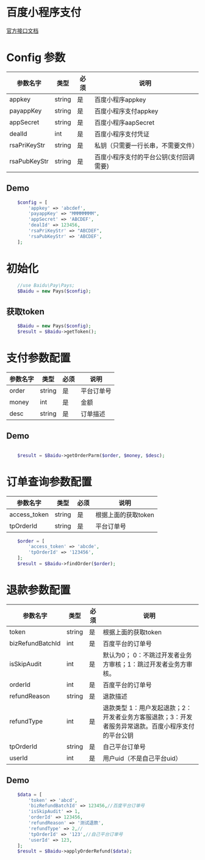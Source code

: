 # 百度小程序支付

[官方接口文档](https://smartprogram.baidu.com/docs/develop/function/parameter/)


# Config 参数
 | 参数名字     | 类型   | 必须 | 说明                                   |
 | ------------ | ------ | ---- | -------------------------------------- |
 | appkey       | string | 是   | 百度小程序appkey                       |
 | payappKey    | string | 是   | 百度小程序支付appkey                   |
 | appSecret    | string | 是   | 百度小程序aapSecret                    |
 | dealId       | int    | 是   | 百度小程序支付凭证                     |
 | rsaPriKeyStr | string | 是   | 私钥（只需要一行长串，不需要文件）     |
 | rsaPubKeyStr | string | 是   | 百度小程序支付的平台公钥(支付回调需要) |

## Demo
```php
	$config = [
		'appkey' => 'abcdef',
		'payappKey' => "MMMMMMMM",
		'appSecret' => 'ABCDEF',
		'dealId' => 123456,
		'rsaPriKeyStr' => "ABCDEF",
		'rsaPubKeyStr' => 'ABCDEF',
	];
```
# 初始化
```php
    //use Baidu\Pay\Pays;
    $Baidu = new Pays($config);
```
## 获取token
```php
    $Baidu = new Pays($config);
    $result = $Baidu->getToken();
```
# 支付参数配置
 | 参数名字 | 类型   | 必须 | 说明       |
 | -------- | ------ | ---- | ---------- |
 | order    | string | 是   | 平台订单号 |
 | money    | int    | 是   | 金额       |
 | desc     | string | 是   | 订单描述   |
## Demo
```php

	$result = $Baidu->getOrderParm($order, $money, $desc);

```
# 订单查询参数配置
 | 参数名字     | 类型   | 必须 | 说明                |
 | ------------ | ------ | ---- | ------------------- |
 | access_token | string | 是   | 根据上面的获取token |
 | tpOrderId    | string | 是   | 平台订单号          |

```php
    $order = [
		'access_token' => 'abcde',
		'tpOrderId' => '123456',
	];
    $result = $Baidu->findOrder($order);

```
# 退款参数配置
 | 参数名字         | 类型   | 必须 | 说明                                                                                               |
 | ---------------- | ------ | ---- | -------------------------------------------------------------------------------------------------- |
 | token            | string | 是   | 根据上面的获取token                                                                                |
 | bizRefundBatchId | int    | 是   | 百度平台的订单号                                                                                   |
 | isSkipAudit      | int    | 是   | 默认为0； 0：不跳过开发者业务方审核；1：跳过开发者业务方审核。                                     |
 | orderId          | int    | 是   | 百度平台的订单号                                                                                   |
 | refundReason     | string | 是   | 退款描述                                                                                           |
 | refundType       | int    | 是   | 退款类型 1：用户发起退款；2：开发者业务方客服退款；3：开发者服务异常退款。百度小程序支付的平台公钥 |
 | tpOrderId        | string | 是   | 自己平台订单号                                                                                     |
 | userId           | int    | 是   | 用户uid（不是自己平台uid）                                                                         |
## Demo
```php
    $data = [
		'token' => 'abcd',
		'bizRefundBatchId' => 123456,//百度平台订单号
		'isSkipAudit' => 1,
		'orderId' => 123456,
		'refundReason' => '测试退款',
		'refundType' => 2,//
		'tpOrderId' => '123',//自己平台订单号
		'userId' => 123,
	];
	$result = $Baidu->applyOrderRefund($data);

```
